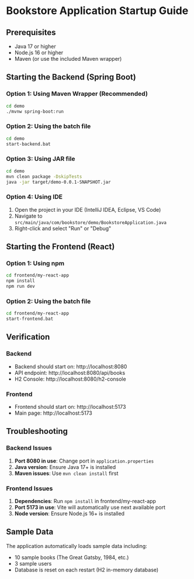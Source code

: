 # Bookstore Application Startup Guide

## Prerequisites
- Java 17 or higher
- Node.js 16 or higher
- Maven (or use the included Maven wrapper)

## Starting the Backend (Spring Boot)

### Option 1: Using Maven Wrapper (Recommended)
```bash
cd demo
./mvnw spring-boot:run
```

### Option 2: Using the batch file
```bash
cd demo
start-backend.bat
```

### Option 3: Using JAR file
```bash
cd demo
mvn clean package -DskipTests
java -jar target/demo-0.0.1-SNAPSHOT.jar
```

### Option 4: Using IDE
1. Open the project in your IDE (IntelliJ IDEA, Eclipse, VS Code)
2. Navigate to `src/main/java/com/bookstore/demo/BookstoreApplication.java`
3. Right-click and select "Run" or "Debug"

## Starting the Frontend (React)

### Option 1: Using npm
```bash
cd frontend/my-react-app
npm install
npm run dev
```

### Option 2: Using the batch file
```bash
cd frontend/my-react-app
start-frontend.bat
```

## Verification

### Backend
- Backend should start on: http://localhost:8080
- API endpoint: http://localhost:8080/api/books
- H2 Console: http://localhost:8080/h2-console

### Frontend
- Frontend should start on: http://localhost:5173
- Main page: http://localhost:5173

## Troubleshooting

### Backend Issues
1. **Port 8080 in use**: Change port in `application.properties`
2. **Java version**: Ensure Java 17+ is installed
3. **Maven issues**: Use `mvn clean install` first

### Frontend Issues
1. **Dependencies**: Run `npm install` in frontend/my-react-app
2. **Port 5173 in use**: Vite will automatically use next available port
3. **Node version**: Ensure Node.js 16+ is installed

## Sample Data
The application automatically loads sample data including:
- 10 sample books (The Great Gatsby, 1984, etc.)
- 3 sample users
- Database is reset on each restart (H2 in-memory database)
